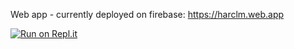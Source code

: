 Web app - currently deployed on firebase: https://harclm.web.app

[![Run on Repl.it](https://repl.it/badge/github/lukabombala/hlm)](https://repl.it/github/lukabombala/hlm)